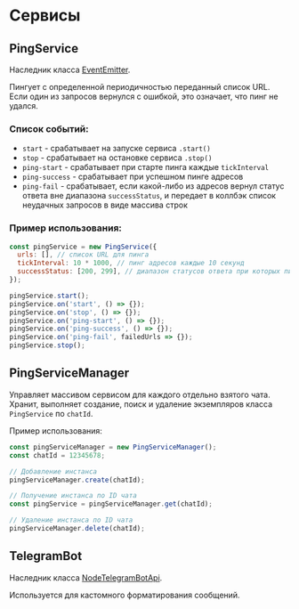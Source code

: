 # Сервисы

## PingService

Наследник класса [EventEmitter](https://nodejs.org/api/events.html#events_class_eventemitter).

Пингует с определенной периодичностью переданный список URL.
Если один из запросов вернулся c ошибкой, это означает, что пинг не удался.

### Список событий:

- `start` - срабатывает на запуске сервиса `.start()`
- `stop` - срабатывает на остановке сервиса `.stop()`
- `ping-start` - срабатывает при старте пинга каждые `tickInterval`
- `ping-success` - срабатывает при успешном пинге адресов
- `ping-fail` - срабатывает, если какой-либо из адресов вернул статус ответа вне диапазона `successStatus`, и передает в коллбэк список неудачных запросов в виде массива строк

### Пример использования:

```javascript
const pingService = new PingService({
  urls: [], // список URL для пинга
  tickInterval: 10 * 1000, // пинг адресов каждые 10 секунд
  successStatus: [200, 299], // диапазон статусов ответа при которых пинг считается успешным
});

pingService.start();
pingService.on('start', () => {});
pingService.on('stop', () => {});
pingService.on('ping-start', () => {});
pingService.on('ping-success', () => {});
pingService.on('ping-fail', failedUrls => {});
pingService.stop();
```

## PingServiceManager

Управляет массивом сервисом для каждого отдельно взятого чата. 
Хранит, выполняет создание, поиск и удаление экземпляров класса `PingService` по `chatId`.

Пример использования:

```javascript
const pingServiceManager = new PingServiceManager();
const chatId = 12345678;

// Добавление инстанса
pingServiceManager.create(chatId);

// Получение инстанса по ID чата
const pingService = pingServiceManager.get(chatId);

// Удаление инстанса по ID чата
pingServiceManager.delete(chatId);
```

## TelegramBot
Наследник класса [NodeTelegramBotApi](https://github.com/yagop/node-telegram-bot-api/blob/master/src/telegram.js).

Используется для кастомного форматирования сообщений.